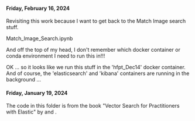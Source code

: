 #### Friday, February 16, 2024

Revisiting this work because I want to get back to the Match Image search stuff. 

Match_Image_Search.ipynb

And off the top of my head, I don't remember which docker container or conda environment I need to run this in!!! 

OK ... so it looks like we run this stuff in the 'hfpt_Dec14' docker container. And of course, the 'elasticsearch' and 'kibana' containers are running in the background ... 

#### Friday, January 19, 2024

The code in this folder is from the book "Vector Search for Practitioners with Elastic" by <Bahaaldine Azarmi> and <Jeff Vestal>.
